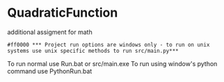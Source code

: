 # QuadraticFunction
additional assigment for math

`#ff0000 *** Project run options are windows only - to run on unix systems use unix specific methods to run src/main.py***`

To run normal use Run.bat or src/main.exe
To run using window's python command use PythonRun.bat
